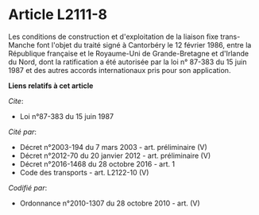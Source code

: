 # Article L2111-8

Les conditions de construction et d'exploitation de la liaison fixe trans-Manche font l'objet du traité signé à Cantorbéry le
12 février 1986, entre la République française et le Royaume-Uni de Grande-Bretagne et d'Irlande du Nord, dont la
ratification a été autorisée par la loi n° 87-383 du 15 juin 1987 et des autres accords internationaux pris pour son
application.

**Liens relatifs à cet article**

_Cite_:

  - Loi n°87-383 du 15 juin 1987

_Cité par_:

  - Décret n°2003-194 du 7 mars 2003 - art. préliminaire (V)
  - Décret n°2012-70 du 20 janvier 2012 - art. préliminaire (V)
  - Décret n°2016-1468 du 28 octobre 2016 - art. 1
  - Code des transports - art. L2122-10 (V)

_Codifié par_:

  - Ordonnance n°2010-1307 du 28 octobre 2010 - art. (V)
